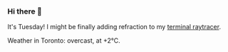 ### Hi there :wave:

It's Tuesday! I might be finally adding refraction to my [terminal raytracer](https://github.com/bewuethr/bash-raytracer).

Weather in Toronto: overcast, at +2°C.
